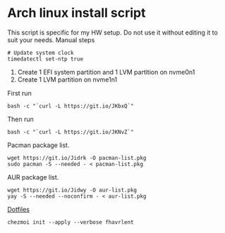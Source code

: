 # Arch linux install script

This script is specific for my HW setup. Do not use it without editing it to suit your needs.
Manual steps
```
# Update system clock
timedatectl set-ntp true
```
1. Create 1 EFI system partition and 1 LVM partition on nvme0n1
2. Create 1 LVM partition on nvme1n1


First run
```
bash -c "`curl -L https://git.io/JKbxQ`"
```

Then run
```
bash -c "`curl -L https://git.io/JKNvZ`"
``` 

Pacman package list. 
```
wget https://git.io/Jidrk -O pacman-list.pkg
sudo pacman -S --needed - < pacman-list.pkg
```

AUR package list. 
```
wget https://git.io/Jidwy -O aur-list.pkg
yay -S --needed --noconfirm - < aur-list.pkg
```

[Dotfiles](https://github.com/fhavrlent/dotfiles)
```
chezmoi init --apply --verbose fhavrlent
```